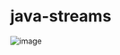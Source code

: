 # java-streams

![image](https://user-images.githubusercontent.com/32016610/155510538-87b5c6ba-3d83-4b39-a799-c4fa5571755a.png)
